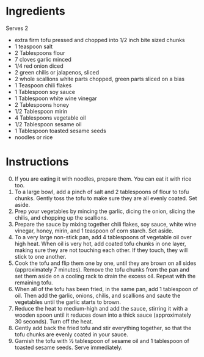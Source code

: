 # Ingredients

Serves 2

- extra firm tofu pressed and chopped into 1/2 inch bite sized chunks
- 1 teaspoon salt
- 2 Tablespoons flour
- 7 cloves garlic minced
- 1/4 red onion diced
- 2 green chilis or jalapenos, sliced
- 2 whole scallions white parts chopped, green parts sliced on a bias
- 1 Teaspoon chili flakes
- 1 Tablespoon soy sauce
- 1 Tablespoon white wine vinegar
- 2 Tablespoons honey
- 1/2 Tablespoon mirin 
- 4 Tablespoons vegetable oil
- 1/2 Tablespoon sesame oil
- 1 Tablespoon toasted sesame seeds
- noodles or rice

# Instructions

0. If you are eating it with noodles, prepare them. You can eat it with rice too.
1. To a large bowl, add a pinch of salt and 2 tablespoons of flour to tofu chunks. Gently toss the tofu to make sure they are all evenly coated. Set aside.
2. Prep your vegetables by mincing the garlic, dicing the onion, slicing the chilis, and chopping up the scallions.
3. Prepare the sauce by mixing together chili flakes, soy sauce, white wine vinegar, honey, mirin, and 1 teaspoon of corn starch. Set aside.
4. To a very large non-stick pan, add 4 tablespoons of vegetable oil over high heat. When oil is very hot, add coated tofu chunks in one layer, making sure they are not touching each other. If they touch, they will stick to one another.
5. Cook the tofu and flip them one by one, until they are brown on all sides (approximately 7 minutes). Remove the tofu chunks from the pan and set them aside on a cooling rack to drain the excess oil. Repeat with the remaining tofu.
6. When all of the tofu has been fried, in the same pan, add 1 tablespoon of oil. Then add the garlic, onions, chilis, and scallions and saute the vegetables until the garlic starts to brown.
7. Reduce the heat to medium-high and add the sauce, stirring it with a wooden spoon until it reduces down into a thick sauce (approximately 30 seconds). Turn off the heat.
8. Gently add back the fried tofu and stir everything together, so that the tofu chunks are evenly coated in your sauce.
9. Garnish the tofu with ½ tablespoon of sesame oil and 1 tablespoon of toasted sesame seeds. Serve immediately.
